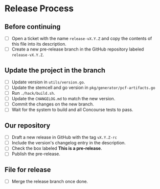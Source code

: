 # Release Process

## Before continuing

- [ ] Open a ticket with the name `release-vX.Y.Z` and copy the contents of this file into its description.
- [ ] Create a new pre-release branch in the GitHub repository labeled `release-vX.Y.Z`.

## Update the project in the branch

- [ ] Update version in `utils/version.go`.
- [ ] Update the stemcell and go version in `pkg/generator/pcf-artifacts.go`
- [ ] Run `./hack/build.sh`.
- [ ] Update the `CHANGELOG.md` to match the new version.
- [ ] Commit the changes on the new branch.
- [ ] Wait for the system to build and all Concourse tests to pass.

## Our repository

- [ ] Draft a new release in GitHub with the tag `vX.Y.Z-rc`
- [ ] Include the version's changelog entry in the description.
- [ ] Check the box labeled **This is a pre-release**.
- [ ] Publish the pre-release.

## File for release

- [ ] Merge the release branch once done.
